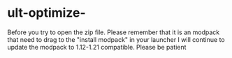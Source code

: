 # ult-optimize-
Before you try to open the zip file.
Please remember that it is an modpack that need to drag to the "install modpack" in your launcher
I will continue to update the modpack to 1.12-1.21 compatible. Please be patient
